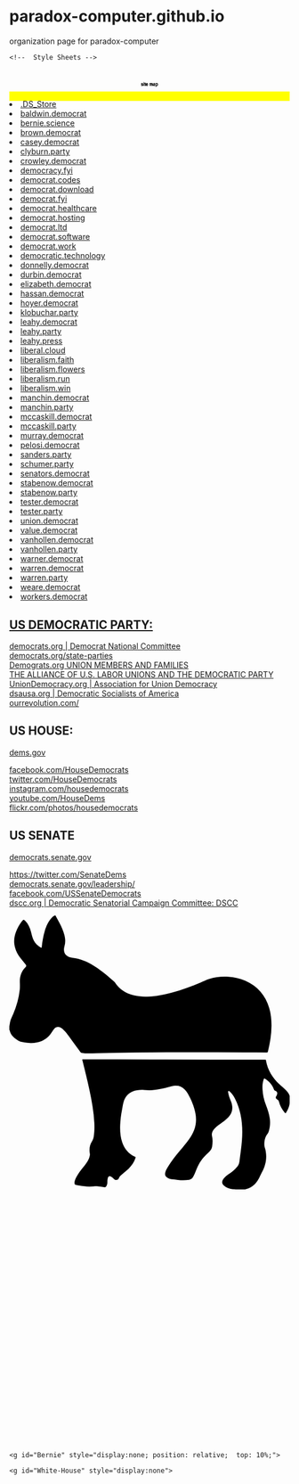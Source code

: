# paradox-computer.github.io
organization page for paradox-computer

<html lang="en">
<head>
    <meta charset="utf-8">
    <meta name="language" content="en">


    <!--  Style Sheets -->
 

</head>
<body>

<title>Democratic Technology Site Map</title>
<!--  General and System -->
<meta content="jordan@laf.land" name="author">

<link rel="stylesheet" type="text/css" href="https://liberal.cloud/democrat.party.css">


<object data="https://democrat.computer/democratic-seal.svg" type="" style="width: 10%; max-width: 300px; min-width: 50px; position: fixed; bottom:0; left: 0; z-index: 1000;">
</object>




<!-- START DEMOCRAT.PARTY Index  origionally created 2017,  
MIT LICENSE,  https://raw.githubusercontent.com/paradox-computer/leahy.press/master/index.html
................:,......................
..+8ZOO.......=OOO?~....................
7OOOOO8 ......7OOOO:....................
.OOOOO,+ ..:O,,OOO$ ....................
.?OOOO+O?..OO$OOO8 .....................
,8IOOOOOOOOOOOOO7OI,....................
..IOI: 7OOOOOOOOOOOOOO~.......::........
...... OOOOOOOO7OOIOOIO8OOZ$OZOOOO......
......7OOOOOOOOO .8OOZ..OOO+.:OOOOO~....
......OOOOZ$OOOO+:OOOO.7OOO8,OOOOOOO ...
......OOOO.$OOOOOOOOOOOOOOOOOOOOOOOO ...
............$OOOOOOOOOOOOOOOOOOOOOOO ...
.............ZOOOOOOOOOOOOOOOOOOOOOO....
..............+OOOOOOOOOOOOOZOOO.OOO:...
.................OOO........,OOO  OO$ ..
................ 7O~..........OOZ  OOO..
.................:O=..........?O$ ..OO..
..................OO .........+O ...IO..
................. OZ,.........IO ....O=.
..................$=$.........OO.... ?O.
..................ZOO .......OO,.....OO.
................~OOZ,...............,: .
.......................................
START -  ANIMATION TEXT svg drawing   -->
<mark>
  <svg viewBox="0 0 930 100" id="democratText">  <!-- adjust the first viewbocx vlue for the lenght of characters @46.5 units per character 930= 20 characters -->
    <!-- Symbol-->
    <symbol id="s-text">
      <text text-anchor="middle" x="50%" y="50%" dy=".35em" style="text-transform:lowercase">Site Map</text>
    </symbol>
    <!-- Duplicate symbols-->
    <use class="text" xlink:href="#s-text"></use>
    <use class="text" xlink:href="#s-text"></use>
    <use class="text" xlink:href="#s-text"></use>
    <use class="text" xlink:href="#s-text"></use>
    <use class="text" xlink:href="#s-text"></use>
  </svg>
</mark>
<!-- END TEXT svg drawing animation
................:,......................
..+8ZOO.......=OOO?~....................
7OOOOO8 ......7OOOO:....................
.OOOOO,+ ..:O,,OOO$ ....................
.?OOOO+O?..OO$OOO8 .....................
,8IOOOOOOOOOOOOO7OI,....................
..IOI: 7OOOOOOOOOOOOOO~.......::........
...... OOOOOOOO7OOIOOIO8OOZ$OZOOOO......
......7OOOOOOOOO .8OOZ..OOO+.:OOOOO~....
......OOOOZ$OOOO+:OOOO.7OOO8,OOOOOOO ...
......OOOO.$OOOOOOOOOOOOOOOOOOOOOOOO ...
............$OOOOOOOOOOOOOOOOOOOOOOO ...
.............ZOOOOOOOOOOOOOOOOOOOOOO....
..............+OOOOOOOOOOOOOZOOO.OOO:...
.................OOO........,OOO  OO$ ..
................ 7O~..........OOZ  OOO..
.................:O=..........?O$ ..OO..
..................OO .........+O ...IO..
................. OZ,.........IO ....O=.
..................$=$.........OO.... ?O.
..................ZOO .......OO,.....OO.
................~OOZ,...............,: .
.......................................
START CONTENT -->
<section>


<li><a href="http://.DS_Store" >.DS_Store
</a></li>
<li><a href="http://baldwin.democrat" >baldwin.democrat
</a></li>
<li><a href="http://bernie.science" >bernie.science
</a></li>
<li><a href="http://brown.democrat" >brown.democrat
</a></li>
<li><a href="http://casey.democrat" >casey.democrat
</a></li>
<li><a href="http://clyburn.party" >clyburn.party
</a></li>
<li><a href="http://crowley.democrat" >crowley.democrat
</a></li>
<li><a href="http://democracy.fyi" >democracy.fyi
</a></li>
<li><a href="http://democrat.codes" >democrat.codes
</a></li>
<li><a href="http://democrat.download" >democrat.download
</a></li>
<li><a href="http://democrat.fyi" >democrat.fyi
</a></li>
<li><a href="http://democrat.healthcare" >democrat.healthcare
</a></li>
<li><a href="http://democrat.hosting" >democrat.hosting
</a></li>
<li><a href="http://democrat.ltd" >democrat.ltd
</a></li>
<li><a href="http://democrat.software" >democrat.software
</a></li>
<li><a href="http://democrat.work" >democrat.work
</a></li>
<li><a href="http://democratic.technology" >democratic.technology
</a></li>
<li><a href="http://donnelly.democrat" >donnelly.democrat
</a></li>
<li><a href="http://durbin.democrat" >durbin.democrat
</a></li>
<li><a href="http://elizabeth.democrat" >elizabeth.democrat
</a></li>
<li><a href="http://hassan.democrat" >hassan.democrat
</a></li>
<li><a href="http://hoyer.democrat" >hoyer.democrat
</a></li>
<li><a href="http://klobuchar.party" >klobuchar.party
</a></li>
<li><a href="http://leahy.democrat" >leahy.democrat
</a></li>
<li><a href="http://leahy.party" >leahy.party
</a></li>
<li><a href="http://leahy.press" >leahy.press
</a></li>
<li><a href="http://liberal.cloud" >liberal.cloud
</a></li>
<li><a href="http://liberalism.faith" >liberalism.faith
</a></li>
<li><a href="http://liberalism.flowers" >liberalism.flowers
</a></li>
<li><a href="http://liberalism.run" >liberalism.run
</a></li>
<li><a href="http://liberalism.win" >liberalism.win
</a></li>
<li><a href="http://manchin.democrat" >manchin.democrat
</a></li>
<li><a href="http://manchin.party" >manchin.party
</a></li>
<li><a href="http://mccaskill.democrat" >mccaskill.democrat
</a></li>
<li><a href="http://mccaskill.party" >mccaskill.party
</a></li>
<li><a href="http://murray.democrat" >murray.democrat
</a></li>
<li><a href="http://pelosi.democrat" >pelosi.democrat
</a></li>
<li><a href="http://sanders.party" >sanders.party
</a></li>
<li><a href="http://schumer.party" >schumer.party
</a></li>
<li><a href="http://senators.democrat" >senators.democrat
</a></li>
<li><a href="http://stabenow.democrat" >stabenow.democrat
</a></li>
<li><a href="http://stabenow.party" >stabenow.party
</a></li>
<li><a href="http://tester.democrat" >tester.democrat
</a></li>
<li><a href="http://tester.party" >tester.party
</a></li>
<li><a href="http://union.democrat" >union.democrat
</a></li>
<li><a href="http://value.democrat" >value.democrat
</a></li>
<li><a href="http://vanhollen.democrat" >vanhollen.democrat
</a></li>
<li><a href="http://vanhollen.party" >vanhollen.party
</a></li>
<li><a href="http://warner.democrat" >warner.democrat
</a></li>
<li><a href="http://warren.democrat" >warren.democrat
</a></li>
<li><a href="http://warren.party" >warren.party
</a></li>
<li><a href="http://weare.democrat" >weare.democrat
</a></li>
<li><a href="http://workers.democrat" >workers.democrat



<section>
<article>
    <h2>
    US DEMOCRATIC PARTY:</h2>
    <p>
        <a href="https://www.democrats.org" title="Democrat National Committee">democrats.org | Democrat National Committee </a> <br>
        <a href="http://asdc.democrats.org/state-parties" title="Association of State Democratic Chairs">democrats.org/state-parties</a><br>
        <a href="https://www.democrats.org/people/union-members-and-families" title="UNION MEMBERS AND FAMILIES">Demograts.org UNION MEMBERS AND FAMILIES</a><br>
        <a href="http://www.scholarsstrategynetwork.org/brief/alliance-us-labor-unions-and-democratic-party" title="Daniel Schlozman, Johns Hopkins University">THE ALLIANCE OF U.S. LABOR UNIONS AND THE DEMOCRATIC PARTY</a><br>
        <a href="https://uniondemocracy.org/" title="Association for Union Democracy">UnionDemocracy.org | Association for Union Democracy</a><br>
        <a href="http://www.dsausa.org" title="Democratic Socialists of America">dsausa.org | Democratic Socialists of America</a><br> 
        <a href="https://ourrevolution.com/" title="The next step for Bernie Sanders' movement">ourrevolution.com/</a>
    </p>
</article>
<article>
    <h2>US HOUSE:</h2>
    <p><a href="http://www.dems.gov"
        title="US House Democrats">dems.gov</a></p>
    <p>
    <a href="https://www.facebook.com/HouseDemocrats"
        title="Official House Democrats Facebook">facebook.com/HouseDemocrats</a><br>
    <a href="https://twitter.com/HouseDemocrats" 
        title="Official Twitter House Democrats">twitter.com/HouseDemocrats</a><br>
    <a href="https://www.instagram.com/housedemocrats"
        title="Official Instagram House Democrats">instagram.com/housedemocrats</a><br>
    <a href="https://www.youtube.com/HouseDems"
        title="Videos from the Democratic Caucus of the U.S. House of Representatives">youtube.com/HouseDems</a><br>
    <a href="https://www.flickr.com/photos/housedemocrats"
        title="Flickr House Democrats">flickr.com/photos/housedemocrats</a><br>
    </p>
</article>
<article>
    <h2>US SENATE</h2>
    <p><a href="https://democrats.senate.gov/" 
        title="Senate Democrats | Official news and legislative information from Democrats in the U.S. Senate.">democrats.senate.gov</a></p>
    <p>
        <a href="https://twitter.com/SenateDems" 
            title="official Twitter Senate Dems">https://twitter.com/SenateDems</a><br>
        <a href="https://democrats.senate.gov/leadership/#.WSOg-hPytE4" 
            title="Leadership | Senate Democratic Party">democrats.senate.gov/leadership/</a><br>
        <a href="https://www.facebook.com/USSenateDemocrats" 
            title="Official Facebook">facebook.com/USSenateDemocrats</a><br>
        <a href="http://www.dscc.org/" 
            title="Senatorial Campaign Committee">dscc.org | Democratic Senatorial Campaign Committee: DSCC</a><br>
    </p>
</article>

<!-- END CONENTN 
................:,......................
..+8ZOO.......=OOO?~....................
7OOOOO8 ......7OOOO:....................
.OOOOO,+ ..:O,,OOO$ ....................
.?OOOO+O?..OO$OOO8 .....................
,8IOOOOOOOOOOOOO7OI,....................
..IOI: 7OOOOOOOOOOOOOO~.......::........
...... OOOOOOOO7OOIOOIO8OOZ$OZOOOO......
......7OOOOOOOOO .8OOZ..OOO+.:OOOOO~....
......OOOOZ$OOOO+:OOOO.7OOO8,OOOOOOO ...
......OOOO.$OOOOOOOOOOOOOOOOOOOOOOOO ...
............$OOOOOOOOOOOOOOOOOOOOOOO ...
.............ZOOOOOOOOOOOOOOOOOOOOOO....
..............+OOOOOOOOOOOOOZOOO.OOO:...
.................OOO........,OOO  OO$ ..
................ 7O~..........OOZ  OOO..
.................:O=..........?O$ ..OO..
..................OO .........+O ...IO..
................. OZ,.........IO ....O=.
..................$=$.........OO.... ?O.
..................ZOO .......OO,.....OO.
................~OOZ,...............,: .
.......................................
START donkey background -outline line drawing -->




<svg version="1.1" id="partyIcon" xmlns="http://www.w3.org/2000/svg"  x="0px" y="0px" viewBox="0 0 2400 2346" style="enable-background:new 0 0 2400 2346;">
<path class="red-bk" d="M394,0c12.1,22.1,24.5,44.1,36.3,66.5c16.8,31.9,31.3,64.7,40.6,99.7c8.6,32.5,10.8,64.9,1,97.6c-3.3,10.9-4.5,22.2-4.1,33.6c0.7,22.8,10.8,40.1,30.4,51.8c13.4,8,28.1,12.6,43.3,14.3c65.9,7.4,125.2,32.6,181.2,66.9c41,25.1,79.1,54.3,115.9,85.1c19.4,16.3,38.4,33,57.6,49.5c2.8,2.4,5.3,5,7.3,8.1c38.7,59.1,93.8,94.2,161.5,110.8c37.8,9.2,76.2,12,115,11.1c71.7-1.7,141.5-15.4,210.5-33.9c85-22.9,167.2-53.7,248.3-87.7c23.6-9.9,46.6-21.5,71.1-29.2c53.7-16.8,108.7-22.5,164.8-18.8c49.9,3.3,98.2,13.7,144.3,33.4c106.3,45.7,174.4,125.1,206.6,235.7c14.3,49,19.2,99.2,19,150.1c-0.4,75.1-13,148.4-31,221.1c-1.5,6.2-4.8,6.6-9.9,6.6c-60.3-0.4-120.7-0.4-181-0.9c-157.7-1.4-315.3-1.1-473-1.4c-158.7-0.3-317.3,0.8-476,2.4c-107.6,1.1-215.3,3.3-322.9,6.2c-26,0.7-52,1.7-78,1.6c-17-0.1-34-1.2-50.8-4c-6.5-1.1-11.2-3.7-15.1-9.6c-8.6-13-18.5-25.3-27.8-37.8c-23.4-31.6-47-63-69.3-95.4c-13-19-27.6-36.8-44.2-52.9c-8.7-8.4-17.8-16.1-28.6-21.6c-19-9.7-34.9-7.1-50,7.9c-7.9,7.8-13.9,17-19.6,26.4c-22.3,36.4-51.5,65.2-91.5,82c-30,12.6-61.6,16.6-93.9,15.9c-29.1-0.6-57.7-5-86.1-11.2c-2.3-0.5-4.6-1.1-6.6-2.2c-21.8-11.8-42.5-25-59.6-43.3c-13-13.9-22.5-29.6-26.3-48.5c-0.6-2.9-0.8-6-3.7-7.8c0-9.3,0-18.7,0-28c3.1-12.2,4-24.8,6.4-37.2c4.8-25,17.6-46.6,27.3-69.6C61.5,777.1,81,708.8,88.9,637.4c2.2-20.1,2-40.3,1.1-60.7c-2.3-49.7,11-94.9,46.4-131.9c10.6-11.1,10.8-14,1.5-26.4c-15-20-32.2-38.2-46.9-58.5c-25.2-34.8-43.3-72.5-48.4-115.7c-4.2-35.6,1.7-69.7,14.1-102.9c12.5-33.4,30.7-63.5,52-91.9c11.7-15.6,14.3-15.6,28.1-1.3c25.5,26.4,40.2,58.4,48.9,93.6c6.3,25.5,12.1,51.2,24.4,74.9c13.4,25.8,34.1,43.9,58.8,58.2c7.8,4.5,7.9-0.7,8.6-6.2c5.5-46,12.7-91.7,26.2-136.2c11.5-38.2,26.5-74.8,53.3-105.3C366.8,15.8,377.3,5.2,392,0C392.7,0,393.3,0,394,0z"/>
<path class="blue-bk" d="M1952,2346c-7.9-2.6-16.2-3.2-24.4-4c-25.6-2.6-51-5.7-73.4-19.9c-7.6-4.8-15.2-9.6-21.3-16.3c-11.3-12.3-13.8-26.2-6.7-41.5c3.5-7.7,8.5-14.3,14.1-20.5c9.7-10.6,20.5-19.9,32.5-27.9c21.7-14.3,42.4-30,61-48.4c4-4,7.9-8.2,11.8-12.2c13.7-14.3,21.8-30.5,24.4-50.9c7.6-60.8,17.2-121.4,21.6-182.5c5.1-72.4,3.5-144.5-11.3-215.9c-10-48.1-25.3-94.6-47.8-138.3c-11.1-21.6-25.6-41.3-42.7-58.8c-3.7-3.8-7.9-10.3-13.8-7.1c-5.2,2.8-2.7,9.8-1.9,14.8c3.9,22.4,11.2,43.8,20,64.7c7.4,17.6,13.2,35.5,14.6,54.7c2.1,27.8-5.4,52.7-21.5,75.2c-13.9,19.5-31.7,35-51,49c-20.7,15.1-42.6,28.5-61.8,45.7c-11.7,10.5-22.6,21.6-30.9,35.1c-9.2,15-12,30.9-7.9,47.9c7.2,29.4,5.1,58.9,0.3,88.3c-2.2,13.4-8,25.3-17.2,35.5c-8,8.9-16,17.8-25,25.8c-39.9,35.8-69,79.1-89.6,128.4c-9.5,22.7-17.6,46.1-30,67.5c-0.8,1.4-1.7,2.9-2.5,4.3c-7,12.9-17.3,19.4-32.3,21.6c-32.3,4.7-64.4,4.3-96.7,1.1c-16.2-1.6-32.5-3.3-48.7-5.2c-13.6-1.6-26.7-5.4-38.8-12.1c-18.7-10.4-25.1-25.3-19.9-46.2c4.3-17.4,13-32.7,22.3-47.8c30.8-49.7,67.2-95.3,104.5-140c26.5-31.7,53.5-63,77.2-97c17-24.4,32-49.9,42.7-77.7c17.7-46.4,20.4-94.1,11.3-142.6c-11.2-59.2-34.5-113.9-63.7-166.2c-8.5-15.2-19-28.9-31.4-41.2c-25.1-24.9-55.1-33.3-89.7-28.3c-24.5,3.6-47.8,11.8-71.6,17.7c-43.7,10.9-87.8,18.9-133,20.1c-16.4,0.4-32.6-0.8-48.9-2c-34.2-2.5-67.9,0.1-100.1,13.1c-40.8,16.5-64.4,47.9-76.6,89.1c-6.7,22.7-9.4,46.3-13.9,69.5c-8.1,41.9-13.5,84.2-15.3,126.9c-2.1,50.6,1.1,100.6,17.5,149c19.1,56,54.7,97.6,108.6,122.9c7.2,3.4,7.2,3.5,4.9,10.9c-11.5,36.1-32.8,65.9-59.7,92.1c-15.8,15.4-33.1,29-50.1,42.9c-7.5,6.1-14.9,12.3-21.6,19.3c-4.6,4.9-8.2,10.3-10.3,16.8c-5.2,15.9-23.7,22.1-37.3,12.6c-3-2.1-5.6-4.7-8.2-7.2c-6.3-6-12.7-11.8-20.3-16.1c-15.3-8.8-25.1-4.7-29.8,12.5c-3.1,11.4-3.5,23.1-3.2,34.7c0.3,10.3-2.6,19.7-6.7,28.9c-1.8,4-4.3,7.6-7.6,10.4c-3.7,3.1-7.5,4.4-12.8,3.2c-20.8-4.7-41.8-8-63.2-9c-8.7-0.4-17.3,0-25.9,1c-42.1,4.8-83.8,0.9-125.2-6.9c-10.1-1.9-20.1-4.7-30.3-6.4c-5.6-0.9-8-4.1-8.9-9.1c-1.4-7-1-13.9,0.6-20.8c3.7-16.1,11.1-30.6,19.3-44.8c13.1-22.5,28.6-43.4,44.7-63.8c15.4-19.6,31.5-38.8,44.7-60.1c10.4-16.9,18.1-34.7,21.2-54.5c1.3-8.2-0.8-15.9-1.7-23.8c-4-34.3,1.4-66.7,20.4-95.7c8-12.2,11.9-25,14.2-38.8c6.5-39.7,7.3-79.6,5.2-119.6c-4.8-91.4-21.3-181.1-39.9-270.5c-18.3-87.7-40.1-174.5-61.8-261.4c-0.6-2.6-1.8-5-1-8.6c3.4-1.5,7.4-0.7,11.2-0.7c194.7,0.3,389.3,0.7,584,1.1c321.3,0.6,642.6,1.2,964,1.7c1,0,2,0,3,0c9,0.1,9.2,0,10.7,8.6c14.7,80.9,56,146.6,115,202.2c19.2,18.1,40.1,34.1,58.5,53c8.7,8.9,16.2,18.5,22.4,29.3c3.2,5.5,3.6,11.9,6.9,17.2c0,17.3,0,34.7,0,52c-0.3,27.7-10.3,52.5-23.2,76.4c-1.9,3.5-3.8,7-6,10.4c-6.1,9.5-8.4,9.9-15.3,1.3c-20.9-26.3-38.4-54.5-46.6-87.5c-2.3-9.3-6.1-16.7-14.8-21.3c-3.2-1.7-6-4.2-8.4-7c-7-7.8-7.6-13.9-1.3-22.2c3.8-4.9,6-10.3,7.5-16.2c3.7-14.8-0.5-24-14.7-29.4c-7.4-2.8-10.8-7.9-13.3-14.9c-14.2-38.9-41.3-66.9-75.6-88.9c-6.1-3.9-9-1.6-10.9,4.4c-6.1,18.8-10.2,38.1-10.6,57.8c-1.2,56.3,9.4,110.7,29.8,163c14.6,37.4,27.4,75.1,32.9,114.9c5.3,38.3,1.7,75.6-9.6,112.4c-2.1,6.8-5.6,12.7-10,18.3c-22.6,28.9-28.3,62.7-27,98c0.5,12.3,5.9,23.8,8.7,35.8c16.2,69.7,4,134.9-30.3,196.6c-8.8,15.7-15.1,32.6-23.8,48.4c-17.8,32.3-39.8,60.6-72.5,79.3c-21,11.9-43.3,18.5-67.5,19.1c-1.9,0.1-4-0.5-5.7,1C1978.7,2346,1965.3,2346,1952,2346z"/>
<path class="stars-white-bk" d="M956.4,897.9c-20.4,32.3-45.8,55.3-80.2,67.5c-8.5,3-8.4,3-8.4,11.6c0,36.3,12.2,68.4,32.8,97.8c1.9,2.7,4.3,5,5.5,8.8c-2.6,1.4-5,0.3-7.3-0.5c-32.8-9.9-60.8-26.9-80.8-55.3c-3.5-5-6.7-3.9-11-2.5c-30.5,10.1-56,27.6-76.3,52.4c-4.8,5.9-9.5,11.9-14.2,17.8c-3.1-1.8-2-4.4-2.1-6.5c-0.8-34.5,6.7-66.8,27.6-95c2.9-3.9,2.7-6.5-0.1-10.3c-18.4-25-41.6-43.9-70.4-55.7c-6.8-2.8-13.7-5.2-20.5-7.8c-1.8-0.7-4.1-0.5-4.9-3.6c31.7-12.4,64-16.8,97.4-7.6c2.6,0.7,5.2,1.3,7.6,2.4c4.2,1.8,6.6,0.2,9.1-3.3c13.1-18.4,22.7-38.3,27.8-60.4c3.8-16.6,4.4-33.5,4.4-50.4c3.6-1.4,4.3,1.6,5.5,3.2c21.1,27.4,34.2,57.7,34,92.9c0,5.2,1.7,7.4,6.7,9c35.5,11.5,70.8,10.1,106-0.9C947.8,900.6,951,899.6,956.4,897.9z"/>
<path class="stars-white-bk" d="M1041.3,917.6c36.5-14.1,71.2-18.2,106.7-6.2c5.4,1.8,7.7-0.4,10.5-4.2c19.3-27,29.6-57.1,31.2-90.2c0.3-6.6,0-13.2,0-20.7c3.9,1.3,5.1,3.6,6.6,5.6c20.8,27.2,33.2,57.5,33.2,92.2c0,5.7,2.5,7.2,7.2,8.7c30.6,9.7,61.5,10.5,92.5,2.4c7.6-2,15.2-4.2,24.4-6.8c-17.5,27.6-38.6,48.6-66.9,61.8c-4.8,2.2-9.7,4.5-14.8,5.8c-5.2,1.3-6.7,3.8-6.7,9.1c0.1,27.9,6.2,54.1,19.8,78.5c4.5,8.1,9.9,15.8,14.8,23.7c1.3,2.1,3.8,3.7,3.6,6.7c-2,1.1-4,0.3-5.9-0.3c-32.7-9.8-60.8-26.6-81.5-54.5c-4.5-6.1-4.6-6-12.3-3.4c-29.8,9.9-54.8,27-74.8,51.2c-5.1,6.1-9.9,12.5-14.9,18.7c-3.4-1.3-2-4.1-2.1-6c-1.2-35,6.6-67.4,27.8-95.8c3.4-4.6,1.3-7-1.1-10.3c-19.4-26.5-44.4-45.7-75.2-57.3C1056.9,923.4,1050.1,920.9,1041.3,917.6z"/>
<path class="stars-white-bk" d="M1937.6,988.8c-12.3-17.9-26.6-32.7-43.8-44.6c-17-11.8-36.2-19-57.8-26.5c26.1-10.1,50.5-15.3,76.1-12.9c10.3,1,20.5,2.6,30.2,6.3c5,1.9,7.7,0.7,10.7-3.5c18.8-26.5,29.6-55.6,31.2-88.2c0.4-7.6,0.7-15.1,1.1-23c3.9,1.5,5.2,4.3,6.9,6.7c20.1,26.8,32.4,56.5,31.9,90.5c-0.1,5.6,2.3,7.3,7,8.8c31,9.8,62.1,10.6,93.5,2.5c6.9-1.8,13.7-4.6,20.8-5.3c1.2,3.4-1,4.9-2.2,6.7c-19.3,27.9-43.9,49-76.6,59.5c-5.7,1.8-6.8,4.7-6.7,10c0.4,32.1,9.1,61.7,26.4,88.7c4.1,6.4,8.5,12.7,12.7,18.9c-1.6,1.9-3.3,0.9-4.6,0.5c-33.6-9.5-62.3-26.5-83.4-54.9c-4.5-6.1-4.6-6-12.2-3.5c-34.8,11.3-62,32.9-83.6,62c-1.8,2.4-3.6,4.8-5.5,7.1c-0.2,0.2-0.6,0.2-0.9,0.3C1902.8,1075.9,1909.5,1023.9,1937.6,988.8z"/>
<path class="stars-white-bk" d="M1438.9,917.6c35-13.7,68.6-17.8,103.1-7.5c9.9,2.9,9.8,2.8,15.8-5.7c20.6-29.4,29.2-62.4,29.8-97.8c0.1-3.2,0-6.4,0-9.5c3.1-0.1,3.7,1.6,4.7,2.8c21.4,27.2,34.4,57.6,34.6,92.7c0,6.2,2.1,8.5,7.8,10.3c35.2,11.1,70.2,9.6,105.1-1.3c3.1-1,6.1-1.9,10-3.2c-0.6,2-0.7,2.9-1.2,3.7c-19.2,29.7-44.5,52-78.4,63.6c-9.4,3.2-7.9,2.9-7.8,11c0.5,36.5,12.2,69.2,33.5,98.6c1.9,2.7,3.8,5.4,5.6,8c-2,2.5-4,1-5.6,0.5c-33.2-9.6-61.6-26.5-82.5-54.7c-4.5-6.1-4.6-6-12.3-3.4c-30.2,10-55.3,27.4-75.5,52c-4.8,5.9-9.5,11.9-14.2,17.9c-3.1-1.5-1.9-4.2-1.9-6.3c-1.3-34.7,6.5-66.8,27.2-95.1c2.9-4,2.7-6.5-0.1-10.3c-19.4-26.5-44.3-45.8-74.9-57.6C1454.8,923.5,1447.8,920.9,1438.9,917.6z"/>
</svg>

<!-- END donkey background -outline line drawing
................:,......................
..+8ZOO.......=OOO?~....................
7OOOOO8 ......7OOOO:....................
.OOOOO,+ ..:O,,OOO$ ....................
.?OOOO+O?..OO$OOO8 .....................
,8IOOOOOOOOOOOOO7OI,....................
..IOI: 7OOOOOOOOOOOOOO~.......::........
...... OOOOOOOO7OOIOOIO8OOZ$OZOOOO......
......7OOOOOOOOO .8OOZ..OOO+.:OOOOO~....
......OOOOZ$OOOO+:OOOO.7OOO8,OOOOOOO ...
......OOOO.$OOOOOOOOOOOOOOOOOOOOOOOO ...
............$OOOOOOOOOOOOOOOOOOOOOOO ...
.............ZOOOOOOOOOOOOOOOOOOOOOO....
..............+OOOOOOOOOOOOOZOOO.OOO:...
.................OOO........,OOO  OO$ ..
................ 7O~..........OOZ  OOO..
.................:O=..........?O$ ..OO..
..................OO .........+O ...IO..
................. OZ,.........IO ....O=.
..................$=$.........OO.... ?O.
..................ZOO .......OO,.....OO.
................~OOZ,...............,: .
.......................................
START tart moose-donkey morph  -->

<svg version="1.1" id="mooseIcon" xmlns="http://www.w3.org/2000/svg"  x="0px" y="0px" viewBox="0 0 3233.3 2926.2" enable-background="new 0 0 3233.3 2926.2" xml:space="preserve">
  
    <g id="Bernie" style="display:none; position: relative;  top: 10%;">

<path fill="#1504BD" d="M1246.5,544.8c12.1,22.1,24.5,44.1,36.3,66.5c16.8,31.9,31.3,64.7,40.6,99.7c8.6,32.5,10.8,64.9,1,97.6
        c-3.3,10.9-4.5,22.2-4.1,33.6c0.7,22.8,10.8,40.1,30.4,51.8c13.4,8,28.1,12.6,43.3,14.3c65.9,7.4,125.2,32.6,181.2,66.9
        c41,25.1,79.1,54.3,115.9,85.1c19.4,16.3,38.4,33,57.6,49.5c2.8,2.4,5.3,5,7.3,8.1c38.7,59.1,93.8,94.2,161.5,110.8
        c37.8,9.2,76.2,12,115,11.1c71.7-1.7,141.5-15.4,210.5-33.9c85-22.9,167.2-53.7,248.3-87.7c23.6-9.9,46.6-21.5,71.1-29.2
        c53.7-16.8,108.7-22.5,164.8-18.8c49.9,3.3,98.2,13.7,144.3,33.4c106.3,45.7,174.4,125.1,206.6,235.7c14.3,49,19.2,99.2,19,150.1
        c-0.4,75.1-13,148.4-31,221.1c-1.5,6.2-4.8,6.6-9.9,6.6c-60.3-0.4-120.7-0.4-181-0.9c-157.7-1.4-315.3-1.1-473-1.4
        c-158.7-0.3-317.3,0.8-476,2.4c-107.6,1.1-215.3,3.3-322.9,6.2c-26,0.7-52,1.7-78,1.6c-17-0.1-34-1.2-50.8-4
        c-6.5-1.1-11.2-3.7-15.1-9.6c-8.6-13-18.5-25.3-27.8-37.8c-23.4-31.6-47-63-69.3-95.4c-13-19-27.6-36.8-44.2-52.9
        c-8.7-8.4-17.8-16.1-28.6-21.6c-19-9.7-34.9-7.1-50,7.9c-7.9,7.8-13.9,17-19.6,26.4c-22.3,36.4-51.5,65.2-91.5,82
        c-30,12.6-61.6,16.6-93.9,15.9c-29.1-0.6-57.7-5-86.1-11.2c-2.3-0.5-4.6-1.1-6.6-2.2c-21.8-11.8-42.5-25-59.6-43.3
        c-13-13.9-22.5-29.6-26.3-48.5c-0.6-2.9-0.8-6-3.7-7.8c0-9.3,0-18.7,0-28c3.1-12.2,4-24.8,6.4-37.2c4.8-25,17.6-46.6,27.3-69.6
        c27.8-66.1,47.4-134.4,55.3-205.8c2.2-20.1,2-40.3,1.1-60.7c-2.3-49.7,11-94.9,46.4-131.9c10.6-11.1,10.8-14,1.5-26.4
        c-15-20-32.2-38.2-46.9-58.5c-25.2-34.8-43.3-72.5-48.4-115.7c-4.2-35.6,1.7-69.7,14.1-102.9c12.5-33.4,30.7-63.5,52-91.9
        c11.7-15.6,14.3-15.6,28.1-1.3c25.5,26.4,40.2,58.4,48.9,93.6c6.3,25.5,12.1,51.2,24.4,74.9c13.4,25.8,34.1,43.9,58.8,58.2
        c7.8,4.5,7.9-0.7,8.6-6.2c5.5-46,12.7-91.7,26.2-136.2c11.5-38.2,26.5-74.8,53.3-105.3c9.9-11.3,20.4-21.9,35.1-27.1
        C1245.2,544.8,1245.8,544.8,1246.5,544.8z"/>
    <path fill="#DE0000" d="M2804.5,2890.8c-7.9-2.6-16.2-3.2-24.4-4c-25.6-2.6-51-5.7-73.4-19.9c-7.6-4.8-15.2-9.6-21.3-16.3
        c-11.3-12.3-13.8-26.2-6.7-41.5c3.5-7.7,8.5-14.3,14.1-20.5c9.7-10.6,20.5-19.9,32.5-27.9c21.7-14.3,42.4-30,61-48.4
        c4-4,7.9-8.2,11.8-12.2c13.7-14.3,21.8-30.5,24.4-50.9c7.6-60.8,17.2-121.4,21.6-182.5c5.1-72.4,3.5-144.5-11.3-215.9
        c-10-48.1-25.3-94.6-47.8-138.3c-11.1-21.6-25.6-41.3-42.7-58.8c-3.7-3.8-7.9-10.3-13.8-7.1c-5.2,2.8-2.7,9.8-1.9,14.8
        c3.9,22.4,11.2,43.8,20,64.7c7.4,17.6,13.2,35.5,14.6,54.7c2.1,27.8-5.4,52.7-21.5,75.2c-13.9,19.5-31.7,35-51,49
        c-20.7,15.1-42.6,28.5-61.8,45.7c-11.7,10.5-22.6,21.6-30.9,35.1c-9.2,15-12,30.9-7.9,47.9c7.2,29.4,5.1,58.9,0.3,88.3
        c-2.2,13.4-8,25.3-17.2,35.5c-8,8.9-16,17.8-25,25.8c-39.9,35.8-69,79.1-89.6,128.4c-9.5,22.7-17.6,46.1-30,67.5
        c-0.8,1.4-1.7,2.9-2.5,4.3c-7,12.9-17.3,19.4-32.3,21.6c-32.3,4.7-64.4,4.3-96.7,1.1c-16.2-1.6-32.5-3.3-48.7-5.2
        c-13.6-1.6-26.7-5.4-38.8-12.1c-18.7-10.4-25.1-25.3-19.9-46.2c4.3-17.4,13-32.7,22.3-47.8c30.8-49.7,67.2-95.3,104.5-140
        c26.5-31.7,53.5-63,77.2-97c17-24.4,32-49.9,42.7-77.7c17.7-46.4,20.4-94.1,11.3-142.6c-11.2-59.2-34.5-113.9-63.7-166.2
        c-8.5-15.2-19-28.9-31.4-41.2c-25.1-24.9-55.1-33.3-89.7-28.3c-24.5,3.6-47.8,11.8-71.6,17.7c-43.7,10.9-87.8,18.9-133,20.1
        c-16.4,0.4-32.6-0.8-48.9-2c-34.2-2.5-67.9,0.1-100.1,13.1c-40.8,16.5-64.4,47.9-76.6,89.1c-6.7,22.7-9.4,46.3-13.9,69.5
        c-8.1,41.9-13.5,84.2-15.3,126.9c-2.1,50.6,1.1,100.6,17.5,149c19.1,56,54.7,97.6,108.6,122.9c7.2,3.4,7.2,3.5,4.9,10.9
        c-11.5,36.1-32.8,65.9-59.7,92.1c-15.8,15.4-33.1,29-50.1,42.9c-7.5,6.1-14.9,12.3-21.6,19.3c-4.6,4.9-8.2,10.3-10.3,16.8
        c-5.2,15.9-23.7,22.1-37.3,12.6c-3-2.1-5.6-4.7-8.2-7.2c-6.3-6-12.7-11.8-20.3-16.1c-15.3-8.8-25.1-4.7-29.8,12.5
        c-3.1,11.4-3.5,23.1-3.2,34.7c0.3,10.3-2.6,19.7-6.7,28.9c-1.8,4-4.3,7.6-7.6,10.4c-3.7,3.1-7.5,4.4-12.8,3.2
        c-20.8-4.7-41.8-8-63.2-9c-8.7-0.4-17.3,0-25.9,1c-42.1,4.8-83.8,0.9-125.2-6.9c-10.1-1.9-20.1-4.7-30.3-6.4
        c-5.6-0.9-8-4.1-8.9-9.1c-1.4-7-1-13.9,0.6-20.8c3.7-16.1,11.1-30.6,19.3-44.8c13.1-22.5,28.6-43.4,44.7-63.8
        c15.4-19.6,31.5-38.8,44.7-60.1c10.4-16.9,18.1-34.7,21.2-54.5c1.3-8.2-0.8-15.9-1.7-23.8c-4-34.3,1.4-66.7,20.4-95.7
        c8-12.2,11.9-25,14.2-38.8c6.5-39.7,7.3-79.6,5.2-119.6c-4.8-91.4-21.3-181.1-39.9-270.5c-18.3-87.7-40.1-174.5-61.8-261.4
        c-0.6-2.6-1.8-5-1-8.6c3.4-1.5,7.4-0.7,11.2-0.7c194.7,0.3,389.3,0.7,584,1.1c321.3,0.6,642.6,1.2,964,1.7c1,0,2,0,3,0
        c9,0.1,9.2,0,10.7,8.6c14.7,80.9,56,146.6,115,202.2c19.2,18.1,40.1,34.1,58.5,53c8.7,8.9,16.2,18.5,22.4,29.3
        c3.2,5.5,3.6,11.9,6.9,17.2c0,17.3,0,34.7,0,52c-0.3,27.7-10.3,52.5-23.2,76.4c-1.9,3.5-3.8,7-6,10.4c-6.1,9.5-8.4,9.9-15.3,1.3
        c-20.9-26.3-38.4-54.5-46.6-87.5c-2.3-9.3-6.1-16.7-14.8-21.3c-3.2-1.7-6-4.2-8.4-7c-7-7.8-7.6-13.9-1.3-22.2
        c3.8-4.9,6-10.3,7.5-16.2c3.7-14.8-0.5-24-14.7-29.4c-7.4-2.8-10.8-7.9-13.3-14.9c-14.2-38.9-41.3-66.9-75.6-88.9
        c-6.1-3.9-9-1.6-10.9,4.4c-6.1,18.8-10.2,38.1-10.6,57.8c-1.2,56.3,9.4,110.7,29.8,163c14.6,37.4,27.4,75.1,32.9,114.9
        c5.3,38.3,1.7,75.6-9.6,112.4c-2.1,6.8-5.6,12.7-10,18.3c-22.6,28.9-28.3,62.7-27,98c0.5,12.3,5.9,23.8,8.7,35.8
        c16.2,69.7,4,134.9-30.3,196.6c-8.8,15.7-15.1,32.6-23.8,48.4c-17.8,32.3-39.8,60.6-72.5,79.3c-21,11.9-43.3,18.5-67.5,19.1
        c-1.9,0.1-4-0.5-5.7,1C2831.2,2890.8,2817.8,2890.8,2804.5,2890.8z"/>
    <path fill="#FFFFFF" d="M1808.9,1442.8c-20.4,32.3-45.8,55.3-80.2,67.5c-8.5,3-8.4,3-8.4,11.6c0,36.3,12.2,68.4,32.8,97.8
        c1.9,2.7,4.3,5,5.5,8.8c-2.6,1.4-5,0.3-7.3-0.5c-32.8-9.9-60.8-26.9-80.8-55.3c-3.5-5-6.7-3.9-11-2.5c-30.5,10.1-56,27.6-76.3,52.4
        c-4.8,5.9-9.5,11.9-14.2,17.8c-3.1-1.8-2-4.4-2.1-6.5c-0.8-34.5,6.7-66.8,27.6-95c2.9-3.9,2.7-6.5-0.1-10.3
        c-18.4-25-41.6-43.9-70.4-55.7c-6.8-2.8-13.7-5.2-20.5-7.8c-1.8-0.7-4.1-0.5-4.9-3.6c31.7-12.4,64-16.8,97.4-7.6
        c2.6,0.7,5.2,1.3,7.6,2.4c4.2,1.8,6.6,0.2,9.1-3.3c13.1-18.4,22.7-38.3,27.8-60.4c3.8-16.6,4.4-33.5,4.4-50.4
        c3.6-1.4,4.3,1.6,5.5,3.2c21.1,27.4,34.2,57.7,34,92.9c0,5.2,1.7,7.4,6.7,9c35.5,11.5,70.8,10.1,106-0.9
        C1800.3,1445.5,1803.5,1444.5,1808.9,1442.8z"/>
    <path fill="#FFFFFF" d="M1893.8,1462.4c36.5-14.1,71.2-18.2,106.7-6.2c5.4,1.8,7.7-0.4,10.5-4.2c19.3-27,29.6-57.1,31.2-90.2
        c0.3-6.6,0-13.2,0-20.7c3.9,1.3,5.1,3.6,6.6,5.6c20.8,27.2,33.2,57.5,33.2,92.2c0,5.7,2.5,7.2,7.2,8.7c30.6,9.7,61.5,10.5,92.5,2.4
        c7.6-2,15.2-4.2,24.4-6.8c-17.5,27.6-38.6,48.6-66.9,61.8c-4.8,2.2-9.7,4.5-14.8,5.8c-5.2,1.3-6.7,3.8-6.7,9.1
        c0.1,27.9,6.2,54.1,19.8,78.5c4.5,8.1,9.9,15.8,14.8,23.7c1.3,2.1,3.8,3.7,3.6,6.7c-2,1.1-4,0.3-5.9-0.3
        c-32.7-9.8-60.8-26.6-81.5-54.5c-4.5-6.1-4.6-6-12.3-3.4c-29.8,9.9-54.8,27-74.8,51.2c-5.1,6.1-9.9,12.5-14.9,18.7
        c-3.4-1.3-2-4.1-2.1-6c-1.2-35,6.6-67.4,27.8-95.8c3.4-4.6,1.3-7-1.1-10.3c-19.4-26.5-44.4-45.7-75.2-57.3
        C1909.4,1468.2,1902.6,1465.7,1893.8,1462.4z"/>
    <path fill="#FFFFFF" d="M2790.1,1533.6c-12.3-17.9-26.6-32.7-43.8-44.6c-17-11.8-36.2-19-57.8-26.5c26.1-10.1,50.5-15.3,76.1-12.9
        c10.3,1,20.5,2.6,30.2,6.3c5,1.9,7.7,0.7,10.7-3.5c18.8-26.5,29.6-55.6,31.2-88.2c0.4-7.6,0.7-15.1,1.1-23c3.9,1.5,5.2,4.3,6.9,6.7
        c20.1,26.8,32.4,56.5,31.9,90.5c-0.1,5.6,2.3,7.3,7,8.8c31,9.8,62.1,10.6,93.5,2.5c6.9-1.8,13.7-4.6,20.8-5.3
        c1.2,3.4-1,4.9-2.2,6.7c-19.3,27.9-43.9,49-76.6,59.5c-5.7,1.8-6.8,4.7-6.7,10c0.4,32.1,9.1,61.7,26.4,88.7
        c4.1,6.4,8.5,12.7,12.7,18.9c-1.6,1.9-3.3,0.9-4.6,0.5c-33.6-9.5-62.3-26.5-83.4-54.9c-4.5-6.1-4.6-6-12.2-3.5
        c-34.8,11.3-62,32.9-83.6,62c-1.8,2.4-3.6,4.8-5.5,7.1c-0.2,0.2-0.6,0.2-0.9,0.3C2755.3,1620.7,2761.9,1568.7,2790.1,1533.6z"/>
    <path fill="#FFFFFF" d="M2291.4,1462.5c35-13.7,68.6-17.8,103.1-7.5c9.9,2.9,9.8,2.8,15.8-5.7c20.6-29.4,29.2-62.4,29.8-97.8
        c0.1-3.2,0-6.4,0-9.5c3.1-0.1,3.7,1.6,4.7,2.8c21.4,27.2,34.4,57.6,34.6,92.7c0,6.2,2.1,8.5,7.8,10.3c35.2,11.1,70.2,9.6,105.1-1.3
        c3.1-1,6.1-1.9,10-3.2c-0.6,2-0.7,2.9-1.2,3.7c-19.2,29.7-44.5,52-78.4,63.6c-9.4,3.2-7.9,2.9-7.8,11c0.5,36.5,12.2,69.2,33.5,98.6
        c1.9,2.7,3.8,5.4,5.6,8c-2,2.5-4,1-5.6,0.5c-33.2-9.6-61.6-26.5-82.5-54.7c-4.5-6.1-4.6-6-12.3-3.4c-30.2,10-55.3,27.4-75.5,52
        c-4.8,5.9-9.5,11.9-14.2,17.9c-3.1-1.5-1.9-4.2-1.9-6.3c-1.3-34.7,6.5-66.8,27.2-95.1c2.9-4,2.7-6.5-0.1-10.3
        c-19.4-26.5-44.3-45.8-74.9-57.6C2307.3,1468.3,2300.3,1465.8,2291.4,1462.5z"/>
    </g>
  
    <g id="White-House" style="display:none">

<path fill="#1505BC" d="M2976.7,1239.3c-40.8-150.9-125.5-271.9-249.7-365.4c-70.6-53.3-152.1-68.4-238.4-59
    c-30.4,3.5-60.2,12.9-89.4,22c-67.4,21.3-137.4,29.5-207.3,37.3c-27.3,3.1-55.5,7.5-82.5,4.7c-102.9-10.7-201.7-38.9-296.1-80
    c-64-27.9-125.5-61.8-188.2-92.5c-68.4-33.9-140.2-52.7-217.4-48c-22.3,1.3-44.9,3.5-67.1,5c-19.1,1.6-38,2.8-57.1,4.1
    c-0.9-1.6-1.9-3.5-2.8-5c19.1-14.7,36.4-34.5,58-43c38-15.1,65.9-40.8,94.4-67.7c42.7-39.8,75.9-86.3,91-142.1
    c18.5-69.3,32.9-139.9,46.1-210.5c5.3-28.2,2.8-58.3-11-85.6c-9.1-17.9-24.5-19.8-34.2-2.2c-6.6,11.9-6.9,26.7-10.7,39.8
    c-1.6,5.6-3.8,15.4-7.2,16.3c-15.4,3.5-22.9,13.8-31.1,26c-4.1,6-15.4,7.5-23.2,11c-2.2-8.2-5.3-16-6.6-24.2
    c-0.6-3.8,1.6-8.2,2.8-12.2c6.3-20.7,14.4-41.4,18.8-62.7c3.5-16.3,4.7-34.2,1.6-50.5c-1.6-9.1-13.2-20.4-22.3-22.9
    c-6.6-1.9-17.9,7.8-24.5,15.1c-6.9,7.5-10.7,18.2-15.7,27.6c-15.7-11.6-16.3-21-1.9-28.9c13.8-7.2,13.8-16.6,8.2-28.5
    c-6.9-14.1-18.5-18.8-33.6-16.9c-20.4,2.8-41.1,5.3-61.8,8.2c-18.8,2.5-32.9,9.4-35.8,30.7c-0.9,6.9-5.6,13.2-9.4,22
    c-10.7-12.9-18.2-22.9-26.7-31.7c-6.9-7.2-17.3-10.4-22,0.9c-10,24.2-30.4,44.9-27,74c0.6,5-1.9,10.4-3.1,15.4
    c-8.2,33.9-16.9,67.4-23.8,101.6c-2.8,14.1-4.4,29.8-1.6,43.6c10.4,49.2,22,98.2,34.8,146.8c6.6,24.8,4.4,47.7-4.1,70.6
    c-4.1,11.9-12.5,21.3-26.3,21c-13.5-0.3-20.4-10.7-22.9-22.3c-3.8-18.8-5.3-38-7.8-57.1c-1.3-9.7-1.6-21.6-14.7-22
    c-12.9-0.3-23.8,6.6-26.3,20.1c-1.9,10.4-0.9,21.6-0.3,32.6c1.6,40.1,4.1,80,5.3,120.1c0.3,8.2-3.5,16.6-5.3,23.8
    c-12.5-4.4-23.2-8.2-33.2-11.9c5.6-15.1,16-30.4,16-46.1c0-40.5-1.6-81.5-22.6-118.2c-6.9-12.5-9.7-25.1-5-38.9
    c2.5-6.6,3.8-14.1,5.6-21c4.4-16.6-1.9-29.8-13.8-40.8c-12.2-11-26.3-10-39.2-2.5c-37.6,21.6-66.5,51.4-83.7,91.9
    c-10.4,24.8-22.3,49.2-33.2,73.7c-6,13.2-12.5,26.3-16.6,39.8c-4.4,13.8-6.9,28.2-9.1,42.7c-1.3,10-5.6,11.9-14.7,9.7
    c-25.4-6.3-49.6-2.2-73.4,7.8c-8.2,3.5-17.3,4.1-25.7,6.9c-8.2,2.8-16.6,5.3-23.8,9.7c-8.2,5-15.4,5.6-20.4-2.2
    c-8.5-14.1-18.5-28.2-23.2-43.6c-14.7-48.3-40.5-90-70.9-129.5c-16.6-22-40.5-26.7-66.2-21.6c-18.5,3.5-25.4,15.7-21.3,34.5
    c1.6,7.2,4.7,15.4,2.5,21.3c-13.5,33.6-11.6,68.4-10.7,103.5c0.6,19.4-5,39.5,10,56.5c2.2,2.2-0.9,9.1-1.6,13.8
    c-4.1-1.3-10.7-0.9-12.2-3.8c-9.4-15.7-19.4-31.1-25.1-47.7c-6-16.9-7.2-35.8-10-53.6c-2.5-16.6-6-33.2-6.6-50.2
    c-0.6-17.3,0.6-34.5,3.8-51.4c5.3-28.2,8.2-57.7,19.8-83.1c14.4-31.7,24.8-63.4,32.6-97.2c12.9-54.9,4.1-105.7-17.3-155.6
    c-4.4-10.4-9.1-22.9-23.8-20.4c-15.1,2.8-13.5,16.3-14.7,27.6c-0.6,6.3-1.6,12.2-2.2,18.2c-7.2-11-10-22-14.1-32.6
    c-6.9-17.9-16.9-23.8-35.4-18.5c-13.8,4.1-23.8,0.3-34.8-7.2C369,46.5,360.2,50.3,358,71.6c-0.9,8.5,2.8,17.6,4.4,26
    c1.6,8.2,5,16.3,4.7,24.5c0,5.3-5.3,10.4-8.2,15.4c-3.5-4.4-8.8-8.2-10.4-13.2c-2.5-8.5-2.2-17.6-4.1-26.3c-0.9-5.6-2.8-11.3-5.6-16
    c-5.6-9.7-15.4-14.7-25.1-10c-6.9,3.1-14.4,11.6-15.1,18.5c-1.9,18.5,0,37.3,0.6,56.1c0,6.9,0.9,14.1,1.6,23.2
    c-21-6-29.5-20.7-36.1-37.6c-7.2-17.3-13.2-35.1-21-52.1c-8.5-18.5-23.5-29.2-43.9-31.1c-18.8-1.9-30.4,7.5-30.4,26.7
    c0.3,11,2.2,22,5.3,32.3c8.5,29.5,19.4,58.3,26.7,88.1c3.8,16.3,3.5,33.9,2.8,50.8c-0.3,10.4-8.5,14.4-16,6.3
    c-7.5-8.2-13.8-18.2-18.8-28.2c-8.2-16.3-14.7-33.2-22.9-49.6c-4.7-8.8-12.5-14.1-23.5-9.7c-17.6,6.9-30.1,31.1-23.5,48.9
    c7.8,21.3,18.8,41.7,26,63.4c9.7,29.5,17.3,59.6,25.1,89.7c1.3,3.8-0.3,8.5-1.3,16.9c-14.4-15.4-24.5-28.9-37-39.5
    c-13.2-11.3-17.3-22.3-13.5-39.5c7.5-34.8-10-58.3-44.2-62.7c-5.3-0.6-11-3.5-15.7-6.3C14.2,221.5,2,227.8,0.1,257
    c-0.3,6,0,12.5,1.6,18.5c9.1,31.1,23.2,61.2,26,94.1c0.3,4.4,4.1,8.5,5.3,12.9c2.8,8.8,6.3,17.9,7.2,27
    c5.6,60.8,24.8,115.7,64.3,163.4c28.2,34.2,54.3,70.3,80.9,105.7c5.6,7.8,9.4,17.6,14.1,26.3c-1.3,1.3-2.2,2.5-3.5,3.8
    c-8.2-2.5-16.9-4.1-24.5-7.8c-29.8-14.7-59.6-30.1-89.4-44.9c-6-2.8-12.2-5.6-18.8-7.2c-17.6-4.1-39.2,8.5-46.4,26.7
    c-7.2,17.6-1.3,34.5,15.1,44.5c42.3,25.7,84.1,52.4,127.3,76.5c50.8,28.2,102.6,39.8,160,14.7c38.6-16.9,80.6-30.7,122.3-36.1
    c41.1-5.3,82.5-6.6,123-17.3c18.2-4.7,21,1.6,15.1,19.8c-7.2,21.3-19.4,43-19.8,64.9c-0.9,44.2-6.3,87.2-21,128.9
    c-2.5,7.2-4.7,15.4-4.7,22.9c0.3,31.1-14.1,56.1-28.9,81.5c-22.3,38.3-35.1,79-32.6,123.9c1.9,33.2,0,66.2-10.7,98.8
    c-7.8,23.8-2.2,43.6,14.4,49.6c26.3,9.4,40.1,27.3,48.9,52.4c2.2,5.6,13.2,12.9,19.1,11.9c30.7-4.1,57.4,5.6,83.7,19.4
    c18.2,9.4,37,9.4,55.5-0.6c28.9-15.7,57.7-30.7,86.9-45.8c19.8-10,30.1-26,28.2-48c-0.9-14.4-3.8-28.9-7.2-43
    c-5.6-23.5,0.9-43,20.4-56.5c16.6-11.6,34.8-21,52.4-31.1c26.7-15.1,46.4-35.1,55.2-65.2c1.9-6.9,6-13.2,9.7-21.3
    c9.7,16.3,10.4,33.2,2.5,51.8c-11,26.7-31.7,43.3-57.1,55.2c-16.9,8.2-19.1,14.4-12.5,31.1c13.2,32.3,27,64.3,38.9,97.2
    c5.6,16.3,14.1,21.3,31.7,21.3c667.1-0.3,1334-0.3,2001.1-0.3c28.9,0,28.9,0,36.1-27c0.9-3.5,1.9-6.9,3.1-10.4
    C2985.7,1306.4,2985.7,1272.9,2976.7,1239.3z M1574,1169.7c-0.6,0-0.9,0-1.6,0c-39.8,0-79.4,0.6-119.2-0.3c-0.3,0-0.6,0-0.9,0
    c-12.5,0-18.5,4.4-22.6,17.3c-12.5,41.7-27,83.1-42,128.6c0-0.3-0.3-0.6-0.3-0.9c-8.5-24.5-15.4-45.8-22.6-66.8
    c-7.2-21.3-15.1-42.3-21-64c-3.1-11.6-9.1-14.4-20.1-14.1h-0.6c-39.2,0.6-78.4,0.3-117.6,0.3c-0.9,0-2.2,0-3.1,0
    c-3.8,0-7.8-0.9-12.9-3.5c6.3-5,12.5-9.7,19.1-14.4c28.9-21.3,57.7-43.3,87.2-63.7c11.3-7.8,12.5-15.1,8.5-27.3
    c-7.8-23.2-15.4-46.4-23.2-70.9v-0.3c-1.3-4.1-2.5-8.2-3.8-12.5c-1.9-5.6-3.8-11.6-5.6-17.3c-2.8-9.1-6-18.5-8.8-27.9
    c8.5,6,16.3,11.6,23.8,16.9c9.7,6.9,18.8,13.2,27.9,19.8c20.7,14.7,41.7,29.2,62.1,44.9c4.7,3.5,8.8,5.3,12.5,4.7l0,0
    c3.1-0.3,6.3-1.9,10-4.7c35.8-26.7,72.1-52.4,111.7-80.9c0.3-0.3,0.6-0.3,0.9-0.6c-7.5,24.2-13.8,44.2-20.1,64.3
    c-7.2,22.9-13.8,45.8-22,68.4c-3.8,10.4-1.9,16,6.9,22.3c31.7,22.3,62.7,45.5,93.8,68.4c5,3.5,9.7,7.2,17.6,13.2
    C1581.2,1169.1,1577.5,1169.7,1574,1169.7z M2044.2,1168.1c-39.2,0.3-78.4,0.6-117.6,0c-11,0-16.3,3.5-19.8,14.4
    c-13.2,42-27.6,84.1-43,130.5c-0.3-0.3-0.3-0.9-0.3-1.3c-3.1-8.8-5-13.5-6.6-18.2c-12.2-36.4-25.1-73.1-36.4-109.8
    c-1.9-6.3-4.4-10.7-8.2-13.2l-0.3-0.3c-3.1-2.2-7.2-2.8-13.2-2.8c-39.8,0.9-79.4,0-119.2,0c-4.1,0-8.2-0.6-16-1.3
    c0.3,0,0.3-0.3,0.6-0.6c9.1-6.9,15.4-12.2,22.3-16.9c29.2-21.6,57.7-43.3,87.2-64c9.4-6.6,10.7-12.5,7.2-23.2
    c-14.1-42-27.6-84.4-41.1-126.4c0.6-0.9,1.6-1.6,2.2-2.5c35.8,26,72.1,51.1,108.5,78.1c10.4,7.5,16.9,7.8,27,0
    c30.7-23.5,62.4-45.5,93.8-68.1c3.8-3.1,7.8-5.3,15.4-10.7c0.3-0.3,0.6-0.6,0.9-0.6c-5,16.6-8.5,28.5-12.2,40.1
    c-9.4,30.1-18.8,60.5-29.2,90.6c-3.1,8.5-2.5,13.8,1.9,18.8c0.3,0.3,0.6,0.6,0.9,1.3c1.3,1.3,3.1,2.8,5,4.1
    c14.1,9.7,27.9,19.8,42,29.8c1.6,0.9,3.1,2.2,4.4,3.5c11.6,8.5,23.2,17.3,35.1,25.7c0.3,0.3,0.3,0.3,0.6,0.6
    c3.8,2.8,7.8,5.6,11.6,8.5c0.3,0.3,0.9,0.6,1.6,0.9c0,0,0,0,0.3,0c1.9,1.3,3.8,2.8,6,4.7c0.6,0.6,1.3,0.9,1.9,1.6
    c1.6,1.3,3.1,2.5,5,4.1c0.3,0.3,0.6,0.3,0.6,0.6C2054.8,1167.2,2049.5,1168.1,2044.2,1168.1z M2524.1,1169.4
    c-40.5,0.3-80.6,0.6-120.8,0c-12.9-0.3-19.1,3.1-23.2,16.3c-11.3,37.6-24.2,74.6-36.4,111.7c-1.3,3.8-2.5,7.2-4.4,12.2
    c-0.6,1.6-1.3,3.5-1.9,5.3c-2.8-8.2-5.3-16-8.2-24.2c-1.6-4.4-3.1-8.8-4.4-13.2c-2.2-6-4.1-12.2-6.3-18.2
    c-7.8-23.2-15.4-45.8-21.6-68.7c-2.8-10-6.9-16-12.9-19.1c0,0-0.3,0-0.3-0.3c-4.4-2.2-10-2.8-16.9-2.5c-41.4,1.3-83.1,0.3-128.3,0.3 l0.3-0.3c4.7-4.7,7.2-7.5,10.4-9.7c33.2-24.8,66.2-49.2,99.7-73.4c8.5-6,10.7-11.6,7.2-22c-14.1-42.7-27.3-85.3-42-131.1l0,0
    c0.6,0.3,0.9,0.6,1.6,0.9l0,0c2.8,1.9,5,3.1,7.2,4.4c0.3,0.3,0.6,0.3,0.9,0.6c1.6,0.9,2.8,1.6,4.1,2.5c32,22.6,64.3,44.9,95.3,68.7
    c2.2,1.6,4.1,3.1,6.3,4.1c0.6,0.3,0.9,0.6,1.6,0.6c8.2,3.8,15.1,1.3,24.2-5.3c33.6-25.7,68.4-50.2,106-77.2c0.3-0.3,0.6-0.3,0.9-0.6
    c-2.2,8.2-3.1,12.9-4.7,17.3c-12.2,38.9-24.2,77.8-37,116.4c-3.1,9.7-1.3,14.7,6.9,20.7c36.4,26,72.5,52.7,111.7,81.5
    C2531.3,1168.7,2527.8,1169.4,2524.1,1169.4z"/>
<path fill="#DD0201" d="M3232.6,2558.8c-2.2-16-11.3-31.1-17.3-46.4c-14.1-36.1-31.7-70.9-41.1-107.9
    c-16.6-65.6-27.3-132.4-41.7-198.5c-10-45.2-17.3-90-11.3-136.4c3.8-28.9-0.9-56.5-16.9-80.9c-13.8-21.3-29.2-41.7-45.2-61.8
    c-22.6-28.2-40.8-58.3-44.2-95c-2.5-24.8-3.8-49.9-3.4-75c0.9-60.5-7.5-119.8-18.5-178.8c-8.5-45.8-18.5-91-25.7-136.8
    c-2.2-14.4-5-19.1-20.1-19.1c-662.7,0.3-1325.8,0.3-1988.5,0.3c-5,0-10,0.3-15.1,0.6c-0.6,1.3-1.3,2.2-1.9,3.5
    c15.1,12.2,31.1,23.8,45.2,37.3c13.8,13.5,30.4,26.7,37,43.6c14.1,35.8,23.8,73.4,32.6,110.7c7.2,30.7,12.2,61.8,36.4,84.7
    c8.2,7.8,18.2,13.5,28.2,18.8c7.8,4.1,17.3,5.6,25.7,9.4c20.4,8.8,40.1,18.5,60.5,26.7c9.4,3.8,20.1,7.2,29.8,6.3
    c18.8-2.2,31.1,6.3,43.6,18.5c19.8,19.1,35.4,43.3,64.3,51.1c1.3,0.3,2.5,1.6,3.1,2.8c6.9,14.4,11.3,30.7,27.3,39.5
    c1.3,0.6,0.6,5,0.9,7.5c2.8,16.9,4.4,34.2,8.2,50.8c16.9,73.7,36.4,146.8,51.1,220.8c16.6,82.8,28.9,166.5,42.7,249.7
    c14.7,90.6,26,181.6,21,274.1c-2.2,36.1-15.7,62.1-51.1,74c-58.7,19.4-83.7,68.7-104.1,121.1c-7.8,20.1,4.4,32,25.1,25.4
    c10.7-3.4,16.9-2.5,20.4,8.8c4.7,15.7,15.7,19.1,30.4,17.6c23.8-2.5,47.7-5,71.5-6.9c43.3-3.5,77.2-21.6,94.1-63.7
    c9.7-24.5,26.7-32.9,52.1-33.6c18.8-0.6,38-4.7,56.5-9.7c14.4-3.8,22.3-15.4,22-30.7c-0.6-12.9-0.9-26-3.1-38.9
    c-5.3-32.3-6.6-64.3,11-94.1c9.4-16,4.1-31.1-4.1-45.8c-8.5-15.7-18.5-30.7-23.8-47.4c-41.4-129.9-82.2-260.3-122.6-390.5
    c-11.6-37-24.5-74.6-14.7-113.5c8.8-35.1,24.2-68.4,34.8-103.2c6.6-21.6,13.5-44.2,14.1-66.5c2.2-63,15.1-77.2,78.1-73.1
    c50.5,3.1,99.4-1.6,147.4-19.8c45.2-16.9,92.5-30.1,141.5-29.5c43.3,0.6,86.6,6.3,129.9,6.9c52.7,0.6,105.4-0.9,158.1-3.1
    c24.8-0.9,49.6-6.3,75.9-10c1.3,6,2.5,10.4,3.1,13.8c6,42,20.7,80.6,43.9,116.1c13.2,20.1,26.7,39.8,40.1,59.9
    c67.4,100.1,111.7,207,101.9,331.2c-5.6,69.6-10.4,139.6-12.9,209.5c-2.2,59.3-26,107.9-63,151.5c-29.2,34.2-59,67.7-87.8,102.2
    c-6.3,7.5-11.6,16.6-13.8,25.7c-1.3,6.3,2.2,16.3,6.9,20.4c4.1,3.4,14.7,3.1,19.8,0.3c11.3-6.6,15.4-2.2,22,7.2
    c5.3,8.2,16,16.9,24.8,17.3c20.7,0.6,42.3-0.3,61.8-6.6c53.6-17.6,82.8-47.4,79.4-105.1c-1.6-28.2,7.8-49.6,28.2-67.7
    c24.2-21.6,35.8-49.2,35.1-82.2c-0.3-15.4,0-30.4,1.9-45.5c6-45.5,13.2-90.6,19.8-136.1c12.9-86.9,31.4-172.5,67.1-253.1
    c16.6-37.6,13.5-69.3-13.2-101.3c-17.6-21-32.9-44.9-43.6-69.9c-28.5-65.9-36.1-136.4-36.7-208c-0.3-25.7-0.9-51.1,1.6-76.5
    c0.9-8.8,9.4-20.7,17.6-24.2c6-2.5,19.8,4.1,25.1,10.7c15.1,17.9,30.1,36.4,40.8,57.1c38.6,74,85.3,141.1,144.6,199.8
    c26.7,27,44.2,59.3,48.3,97.9c4.7,43,21.6,80.6,48.3,113.9c22,27.3,35.8,58.7,45.8,91.9c29.5,96,59.6,192,89.1,287.9
    c5,16.3,8.5,33.2,11,50.2c6.3,43.6-9.4,82.2-30.4,118.9c-21.6,37.6-34.8,77.8-40.5,120.8c-3.5,26.3,7.5,39.5,34.2,40.8
    c15.4,0.6,30.4,0.3,45.5,1.9c67.7,6.9,115.7-45.5,102.2-111.7c-7.8-39.5-9.1-77.2,18.5-111.7
    C3232.6,2589.9,3234.5,2572,3232.6,2558.8z M1570.9,2432.8c0.3-0.6,0.6-0.9,1.3-1.3c-4.7,49.2,15.4,91,28.9,133.9l0,0
    c1.9,6.3,3.8,12.9,5.3,19.4c1.6,6.6,2.8,13.2,3.8,19.8c1.9,13.8,3.8,27.6,3.5,41.7c-3.5-3.4-6.6-7.8-10-12.9
    c-0.9-1.3-1.6-2.5-2.5-4.1c-0.3-0.6-0.6-1.6-1.3-2.2c-1.6-2.8-3.1-6-4.7-9.1c-0.3-0.9-0.6-1.6-1.3-2.5
    C1568,2558.8,1552.1,2456.3,1570.9,2432.8z"/>
<path fill="#FFFFFF" d="M1742.1,932.6c36.1,25.7,72.1,51.1,107.9,77.5c10,7.5,16.6,7.8,27,0c30.7-23.2,62.4-45.5,93.8-68.1
    c4.1-2.8,8.2-5.6,16.3-11.3c-5,16.6-8.5,28.2-12.2,40.1c-9.7,30.4-18.8,60.8-29.2,90.6c-4.1,11.3-1.6,17.3,8.2,24.2
    c31.7,22,62.4,45.5,93.8,68.1c4.1,3.1,8.2,6.3,15.4,11.9c-8.8,0.9-14.1,1.9-19.4,1.9c-39.2,0-78.4,0.3-117.6,0
    c-11.3-0.3-16.3,3.5-19.8,14.4c-13.2,42-27.6,84.1-43,130.5c-3.1-9.4-5-14.4-6.9-19.4c-12.2-36.7-24.8-73.1-36.4-109.8
    c-3.8-11.9-8.8-16.3-21.6-16.3c-39.5,0.9-79.4,0.3-119.2,0c-4.1,0-8.2-0.6-16-1.3c9.4-7.2,16.3-12.5,22.9-17.6
    c28.9-21.3,57.7-43.3,87.2-64c9.4-6.6,11-12.9,7.2-23.2c-14.1-42-27.3-84.1-41.1-126.4C1740.6,934.4,1741.2,933.5,1742.1,932.6z"/>
<path fill="#FFFFFF" d="M2337.4,1314.9c-14.4-43.3-29.2-83.4-41.1-124.2c-5-17.3-12.9-22.3-30.4-21.6c-41.7,1.6-83.1,0.3-128.3,0.3
    c5.3-4.7,7.8-7.8,10.7-10c33.2-24.5,66.2-49.2,99.7-73.4c8.5-6.3,10.7-11.6,7.2-22c-14.1-42.3-27.3-85-42-131.1
    c6.3,3.8,10,6,13.5,8.5c32,22.9,64.3,44.9,95.3,68.7c12.2,9.4,20.4,8.5,32-0.6c34.2-25.7,69-50.2,107-77.8
    c-2.2,8.2-3.1,12.9-4.7,17.3c-12.2,38.9-24.2,77.8-37,116.4c-3.1,9.7-1.3,14.7,6.9,20.7c36.4,26,72.5,53,111.7,81.5
    c-7.2,0.6-10.7,1.6-14.4,1.6c-40.1,0-80.3,0.6-120.8,0c-12.9-0.3-19.1,3.5-23.2,16.3c-11.3,37.3-24.2,74.3-36.4,111.7
    C2342.1,1302.4,2340.3,1307.1,2337.4,1314.9z"/>
<path fill="#FFFFFF" d="M1262.6,931.9c19.4,13.8,35.4,25.1,51.1,36.7c20.7,14.7,42,29.5,62.1,44.9c8.5,6.6,14.1,6.6,22.9,0
    c35.8-27,72.5-52.7,112.6-81.5c-7.5,24.2-13.5,44.2-20.1,64.3c-7.2,22.9-13.8,45.8-22,68.4c-3.5,10-1.9,16,6.9,22.3
    c31.7,22.3,62.4,45.5,93.8,68.4c5,3.5,9.7,7.2,17.6,13.2c-7.5,0.6-11.3,1.3-15.1,1.3c-39.8,0-79.4,0.6-119.2-0.3
    c-13.8-0.3-20.1,3.8-24.2,17.3c-12.9,41.7-27,83.1-42,128.6c-8.5-25.1-15.7-46.4-22.9-67.7c-7.2-21.3-14.7-42.3-21-64
    c-3.1-11.3-9.1-14.1-20.1-14.1c-39.2,0.6-78.4,0.3-117.6,0.3c-5,0-10,0-16.6-3.5c6.3-4.7,12.9-9.7,19.1-14.4
    c28.9-21.3,57.7-43.3,87.2-63.7c11.3-7.8,12.5-15.1,8.5-27.3C1290.2,1019.4,1277.3,977.7,1262.6,931.9z"/>
    </g>

</svg>


<span style="display:none;position:absolute;z-index: -1;">
    <div class="option">
      <label for="selIcon">2016:</label>
      <select id="selIcon"></select>
    </div>
    <div class="option">
      <label for="selEasing">Easing:</label>
      <select id="selEasing"></select>
    </div>
    <div class="option">
      <label for="selDuration">Duration:</label>
      <select id="selDuration"></select>
    </div>
    <div class="option">
      <label for="selRotation">Rotation:</label>
      <select id="selRotation"></select>
    </div>

<script type="text/javascript" src="https://code.jquery.com/jquery-2.2.4.min.js"></script>
<script type="text/javascript" src="https://cdnjs.cloudflare.com/ajax/libs/SVG-Morpheus/0.3.2/svg-morpheus.js"></script>

<script type="text/javascript">
window.onload=function(){function l(){clearTimeout(h);q.to(b.options[b.selectedIndex].value,{duration:d.options[d.selectedIndex].value,easing:e.options[e.selectedIndex].value,rotation:f.options[f.selectedIndex].value},m?null:n)}function r(){for(var a=b.selectedIndex;a===b.selectedIndex;)a=Math.round(Math.random()*(b.options.length-1));b.selectedIndex=a;l()}function n(){h=setTimeout(r,1E3)}var q=new SVGMorpheus("#mooseIcon"),b=document.getElementById("selIcon"),e=document.getElementById("selEasing"),d=
document.getElementById("selDuration"),f=document.getElementById("selRotation"),c={Bernie:"Bernie","White-House":"White-House"},g={"circ-in":"Circ In","circ-out":"Circ Out","circ-in-out":"Circ In/Out","cubic-in":"Cubic In","cubic-out":"Cubic Out","cubic-in-out":"Cubic In/Out","elastic-in":"Elastic In","elastic-out":"Elastic Out","elastic-in-out":"Elastic In/Out","expo-in":"Expo In","expo-out":"Expo Out","expo-in-out":"Expo In/Out",linear:"Linear","quad-in":"Quad In","quad-out":"Quad Out","quad-in-out":"Quad In/Out",
"quart-in":"Quart In","quart-out":"Quart Out","quart-in-out":"Quart In/Out","quint-in":"Quint In","quint-out":"Quint Out","quint-in-out":"Quint In/Out","sine-in":"Sine In","sine-out":"Sine Out","sine-in-out":"Sine In/Out"},k=[250,500,750,1E3,5E3],p={clock:"Clockwise",counterclock:"Counterclockwise",random:"Random",none:"None"},a;for(a in c)b.options[b.options.length]=new Option(c[a],a);for(a in g)e.options[e.options.length]=new Option(g[a],a);c=0;for(g=k.length;c<g;c++)d.options[d.options.length]=
new Option(k[c],k[c]);for(a in p)f.options[f.options.length]=new Option(p[a],a);b.selectedIndex=b.options.length-1;e.selectedIndex=15;d.selectedIndex=2;f.selectedIndex=0;var h,m=!1;b.addEventListener("change",l);b.addEventListener("click",function(){clearTimeout(h);m=!0});n()};
</script>
<!-- 
END SVG MORPH MOSSE _ DONKEY
................:,......................
..+8ZOO.......=OOO?~....................
7OOOOO8 ......7OOOO:....................
.OOOOO,+ ..:O,,OOO$ ....................
.?OOOO+O?..OO$OOO8 .....................
,8IOOOOOOOOOOOOO7OI,....................
..IOI: 7OOOOOOOOOOOOOO~.......::........
...... OOOOOOOO7OOIOOIO8OOZ$OZOOOO......
......7OOOOOOOOO .8OOZ..OOO+.:OOOOO~....
......OOOOZ$OOOO+:OOOO.7OOO8,OOOOOOO ...
......OOOO.$OOOOOOOOOOOOOOOOOOOOOOOO ...
............$OOOOOOOOOOOOOOOOOOOOOOO ...
.............ZOOOOOOOOOOOOOOOOOOOOOO....
..............+OOOOOOOOOOOOOZOOO.OOO:...
.................OOO........,OOO  OO$ ..
................ 7O~..........OOZ  OOO..
.................:O=..........?O$ ..OO..
..................OO .........+O ...IO..
................. OZ,.........IO ....O=.
..................$=$.........OO.... ?O.
..................ZOO .......OO,.....OO.
................~OOZ,...............,: .
....................................... -->



</body>
</html>
